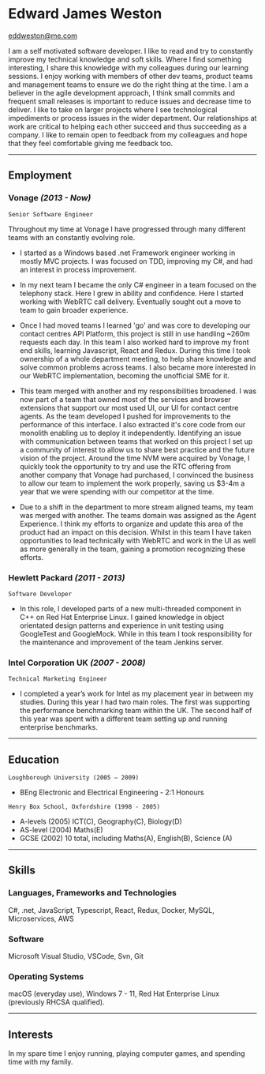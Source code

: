 # Edward James Weston

<eddweston@me.com>

I am a self motivated software developer. I like to read and try to constantly improve my technical knowledge and soft skills. Where I find something interesting, I share this knowledge with my colleagues during our learning sessions. I enjoy working with members of other dev teams, product teams and management teams to ensure we do the right thing at the time. I am a believer in the agile development approach, I think small commits and frequent small releases is important to reduce issues and decrease time to deliver. I like to take on larger projects where I see technological impediments or process issues in the wider department. Our relationships at work are critical to helping each other succeed and thus succeeding as a company. I like to remain open to feedback from my colleagues and hope that they feel comfortable giving me feedback too.

***

## Employment

### Vonage _(2013 - Now)_

 `Senior Software Engineer`

Throughout my time at Vonage I have progressed through many different teams with an constantly evolving role.

- I started as a Windows based .net Framework engineer working in mostly MVC projects. I was focused on TDD, improving my C#, and had an interest in process improvement.

- In my next team I became the only C# engineer in a team focused on the telephony stack. Here I grew in ability and confidence. Here I started working with WebRTC call delivery. Eventually sought out a move to team to gain broader experience.

- Once I had moved teams I learned 'go' and was core to developing our contact centres API Platform, this project is still in use handling ~260m requests each day. In this team I also worked hard to improve my front end skills, learning Javascript, React and Redux. During this time I took ownership of a whole department meeting, to help share knowledge and solve common problems across teams. I also became more interested in our WebRTC implementation, becoming the unofficial SME for it.

- This team merged with another and my responsibilities broadened. I was now part of a team that owned most of the services and browser extensions that support our most used UI, our UI for contact centre agents. As the team developed I pushed for improvements to the performance of this interface. I also extracted it's core code from our monolith enabling us to deploy it independently. Identifying an issue with communication between teams that worked on this project I set up a community of interest to allow us to share best practice and the future vision of the project. Around the time NVM were acquired by Vonage, I quickly took the opportunity to try and use the RTC offering from another company that Vonage had purchased, I convinced the business to allow our team to implement the work properly, saving us $3-4m a year that we were spending with our competitor at the time.

- Due to a shift in the department to more stream aligned teams, my team was merged with another. The teams domain was assigned as the Agent Experience. I think my efforts to organize and update this area of the product had an impact on this decision. Whilst in this team I have taken opportunities to lead technically with WebRTC and work in the UI as well as more generally in the team, gaining a promotion recognizing these efforts.

### Hewlett Packard _(2011 - 2013)_

`Software Developer`

- In this role, I developed parts of a new multi-threaded component in C++ on Red Hat Enterprise Linux. I gained knowledge in object orientated design patterns and experience in unit testing using GoogleTest and GoogleMock. While in this team I took responsibility for the maintenance and improvement of the team Jenkins server.

### Intel Corporation UK _(2007 - 2008)_

`Technical Marketing Engineer`

- I completed a year’s work for Intel as my placement year in between my studies. During this year I had two main roles. The first was supporting the performance benchmarking team within the UK. The second half of this year was spent with a different team setting up and running enterprise benchmarks.

***

## Education

`Loughborough University (2005 – 2009)`

- BEng Electronic and Electrical Engineering - 2:1 Honours

`Henry Box School, Oxfordshire (1998 - 2005)`

- A-levels (2005) ICT(C), Geography(C), Biology(D)
- AS-level (2004) Maths(E)
- GCSE (2002) 10 total, including Maths(A), English(B), Science (A)

***

## Skills

### Languages, Frameworks and Technologies

C#, .net, JavaScript, Typescript, React, Redux, Docker, MySQL, Microservices, AWS

### Software

Microsoft Visual Studio, VSCode, Svn, Git

### Operating Systems

macOS (everyday use), Windows 7 - 11, Red Hat Enterprise Linux (previously RHCSA qualified).

***

## Interests

In my spare time I enjoy running, playing computer games, and spending time with my family.
